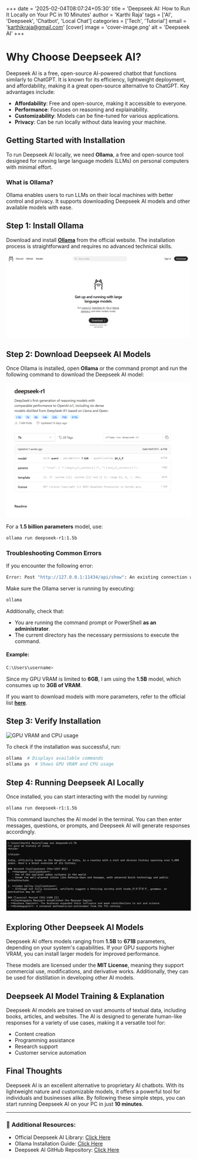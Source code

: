 +++
date = '2025-02-04T08:07:24+05:30'
title = 'Deepseek AI: How to Run It Locally on Your PC in 10 Minutes'
author = 'Karthi Raja'
tags = ['AI', 'Deepseek', 'Chatbot', 'Local Chat']
categories = ['Tech', 'Tutorial']
email = 'karthikraja@gmail.com'
[cover]
image = 'cover-image.png'
alt = 'Deepseek AI'
+++

# Why Choose Deepseek AI?

Deepseek AI is a free, open-source AI-powered chatbot that functions similarly to ChatGPT. It is known for its efficiency, lightweight deployment, and affordability, making it a great open-source alternative to ChatGPT. Key advantages include:

- **Affordability**: Free and open-source, making it accessible to everyone.
- **Performance**: Focuses on reasoning and explainability.
- **Customizability**: Models can be fine-tuned for various applications.
- **Privacy**: Can be run locally without data leaving your machine.

## Getting Started with Installation

To run Deepseek AI locally, we need **Ollama**, a free and open-source tool designed for running large language models (LLMs) on personal computers with minimal effort.

### What is Ollama?

Ollama enables users to run LLMs on their local machines with better control and privacy. It supports downloading Deepseek AI models and other available models with ease.

## Step 1: Install Ollama

Download and install **[Ollama](https://ollama.com/)** from the official website. The installation process is straightforward and requires no advanced technical skills.

![Settings Page](./images/ollama.png)

## Step 2: Download Deepseek AI Models

Once Ollama is installed, open **Ollama** or the command prompt and run the following command to download the Deepseek AI model:

![Deepseek models](./images/deepseek-AI-models.png)

For a **1.5 billion parameters** model, use:

```bash
ollama run deepseek-r1:1.5b
```

### Troubleshooting Common Errors

If you encounter the following error:

```bash
Error: Post "http://127.0.0.1:11434/api/show": An existing connection was forcibly closed by the remote host.
```

Make sure the Ollama server is running by executing:

```bash
ollama
```

Additionally, check that:

- You are running the command prompt or PowerShell **as an administrator**.
- The current directory has the necessary permissions to execute the command.

#### Example:

```bash
C:\Users\username>
```

Since my GPU VRAM is limited to **6GB**, I am using the **1.5B** model, which consumes up to **3GB of VRAM**.

If you want to download models with more parameters, refer to the official list **[here](https://ollama.com/library/deepseek-r1)**.

## Step 3: Verify Installation

![GPU VRAM and CPU usage](./images/ollama-ps.png.png)

To check if the installation was successful, run:

```bash
ollama  # Displays available commands
ollama ps  # Shows GPU VRAM and CPU usage
```

## Step 4: Running Deepseek AI Locally

Once installed, you can start interacting with the model by running:

```bash
ollama run deepseek-r1:1.5b
```

This command launches the AI model in the terminal. You can then enter messages, questions, or prompts, and Deepseek AI will generate responses accordingly.

![Deepseek AI in action](./images/deepseek-AI-in-action.png)

## Exploring Other Deepseek AI Models

Deepseek AI offers models ranging from **1.5B** to **671B** parameters, depending on your system's capabilities. If your GPU supports higher VRAM, you can install larger models for improved performance.

These models are licensed under the **MIT License**, meaning they support commercial use, modifications, and derivative works. Additionally, they can be used for distillation in developing other AI models.

## Deepseek AI Model Training & Explanation

Deepseek AI models are trained on vast amounts of textual data, including books, articles, and websites. The AI is designed to generate human-like responses for a variety of use cases, making it a versatile tool for:

- Content creation
- Programming assistance
- Research support
- Customer service automation

## Final Thoughts

Deepseek AI is an excellent alternative to proprietary AI chatbots. With its lightweight nature and customizable models, it offers a powerful tool for individuals and businesses alike. By following these simple steps, you can start running Deepseek AI on your PC in just **10 minutes**.

---

### 📌 **Additional Resources:**

- Official Deepseek AI Library: [Click Here](https://ollama.com/library/deepseek-r1)
- Ollama Installation Guide: [Click Here](https://ollama.com/docs/installation)
- Deepseek AI GitHub Repository: [Click Here](https://github.com/deepseek-ai)

